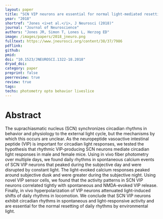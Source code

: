 ```yaml
---
layout: paper
title: "SCN VIP neurons are essential for normal light-mediated resetting of the circadian system"
year: "2018"
shortref: "Jones <i>et al.</i>, J Neurosci (2018)"
journal: "Journal of Neuroscience"
authors: "Jones JR, Simon T, Lones L, Herzog ED"
image: /images/papers/2018_jneuro.png
fulltext: https://www.jneurosci.org/content/38/37/7986
pdflink: 
github: 
pmid: 
doi: "10.1523/JNEUROSCI.1322-18.2018"
dryad_doi: 
category: paper
preprint: false
peerreview: true
review: true
tags:   
techs: photometry opto behavior liveslice
---
```


# Abstract 

The suprachiasmatic nucleus (SCN) synchronizes circadian rhythms in behavior and physiology to the external light cycle, but the mechanisms by which this occurs are unclear. As the neuropeptide vasoactive intestinal peptide (VIP) is important for circadian light responses, we tested the hypothesis that rhythmic VIP-producing SCN neurons mediate circadian light responses in male and female mice. Using in vivo fiber photometry over multiple days, we found daily rhythms in spontaneous calcium events of SCN VIP neurons that peaked during the subjective day and were disrupted by constant light. The light-evoked calcium responses peaked around subjective dusk and were greater during the subjective night. Using novel VIP sensor cells, we found that the activity patterns in SCN VIP neurons correlated tightly with spontaneous and NMDA-evoked VIP release. Finally, in vivo hyperpolarization of VIP neurons attenuated light-induced shifts of daily rhythms in locomotion. We conclude that SCN VIP neurons exhibit circadian rhythms in spontaneous and light-responsive activity and are essential for the normal resetting of daily rhythms by environmental light.